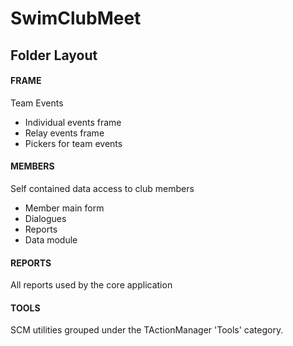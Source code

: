 # SwimClubMeet

## Folder Layout

#### FRAME

Team Events

- Individual events frame
- Relay events frame
- Pickers for team events

#### MEMBERS

Self contained data access to club members

- Member main form
- Dialogues
- Reports
- Data module

#### REPORTS

All reports used by the core application

#### TOOLS

SCM utilities grouped under the TActionManager 'Tools' category.
